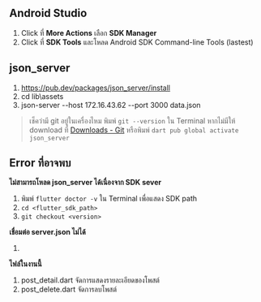 ## Android Studio
1. Click ที่ **More Actions** เลือก **SDK Manager**
2. Click ที่ **SDK Tools** และโหลด Android SDK Command-line Tools (lastest)

## json_server

1. https://pub.dev/packages/json_server/install
2. cd lib\assets
3. json-server --host 172.16.43.62 --port 3000 data.json
>เช็คว่ามี git อยู่ในเครื่องไหม พิมพ์ `git --version` ใน Terminal หากไม่มีให้ download ที่ [Downloads - Git](https://git-scm.com/downloads) หรือพิมพ์ `dart pub global activate json_server`

## Error ที่อาจพบ

**ไม่สามารถโหลด json_server ได้เนื่องจาก SDK sever** 

1. พิมพ์ `flutter doctor -v` ใน Terminal เพื่อแสดง SDK path
2. `cd <flutter_sdk_path>`
3. `git checkout <version>`

**เชื่อมต่อ server.json ไม่ได้**

1. 


**ไฟล์ในงานนี้**
1. post_detail.dart จัดการแสดงรายละเอียดของโพสต์
2. post_delete.dart จัดการลบโพสต์
